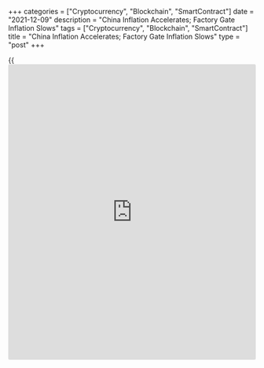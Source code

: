 +++
categories = ["Cryptocurrency", "Blockchain", "SmartContract"]
date = "2021-12-09"
description = "China Inflation Accelerates; Factory Gate Inflation Slows"
tags = ["Cryptocurrency", "Blockchain", "SmartContract"]
title = "China Inflation Accelerates; Factory Gate Inflation Slows"
type = "post"
+++

{{<iframe id="large-banner" src="https://www.bounty.group/#slide=26.0" width="100%" height="600" scrolling="no" style="border: 0px solid rgb(216, 221, 230); border-radius: 3px;">}}

China's consumer price inflation accelerated notably in November driven
by the rebound in food prices, while factory gate inflation slowed,
official data showed on Thursday.

Consumer price inflation rose to 2.3 percent in November from 1.5
percent in October, the National Bureau of Statistics reported. However,
this was slower than the economists' forecast of 2.5 percent.  
  
Food prices advanced 1.6 percent, reversing last month's 2.4 percent
decrease. Fresh vegetable prices surged 30.6 percent. At the same time,
non-food prices were up 2.5 percent.

Nonetheless, core inflation that excludes food and energy prices eased
to 1.2 percent from 1.3 percent in the previous month.

The headline rate will drop back below 2 percent before long, with
vegetable prices already reversing some of their gains, Julian Evans-
Pritchard, an economist at Capital Economics, said.

Inflation concerns are not likely to hold back the People's Bank of
China from further loosening measures including [policy](https://www.fintechee.com/policy/) rate cuts, the
economist added.

Another report from the NBS showed that producer prices grew 12.9
percent annually after climbing 13.5 percent in October. Economists had
forecast prices to 12.6 percent.

Factory gate inflation will continue to drop back over the coming
months, Capital Economics' economist noted. Admittedly, the omicron
variant could lead to further disruptions to supply chains. But its main
impact so far has been to push down oil prices.

For comments and feedback [contact](https://www.playgroundfx.com/contact/): editorial@rtt[news](https://www.letsplayfx.com/blog/forex-news-website/).com

[Economic News][1]

 **What parts of the world are seeing the best (and worst) economic
performances lately? Click[here][2] to check out our [Econ Scorecard][2]
and find out! See up-to-the-moment [ranking](https://www.playgroundfx.com/blog/crypto-exchange-ranking/)s for the best and worst
performers in [GDP][2], [unemployment rate][3], [inflation][4] and much
more.**

   1. www.rtt[news](https://www.letsplayfx.com/blog/forex-news-website/).com/Content/EconomicNews.aspx
   2. www.rtt[news](https://www.letsplayfx.com/blog/forex-news-website/).com/economic-scorecard/world-rank/GDP/highest-performance.aspx
   3. www.rtt[news](https://www.letsplayfx.com/blog/forex-news-website/).com/economic-scorecard/world-rank/unemployment-rate/lowest-performance.aspx
   4. www.rtt[news](https://www.letsplayfx.com/blog/forex-news-website/).com/economic-scorecard/world-rank/CPI/highest-performance.aspx